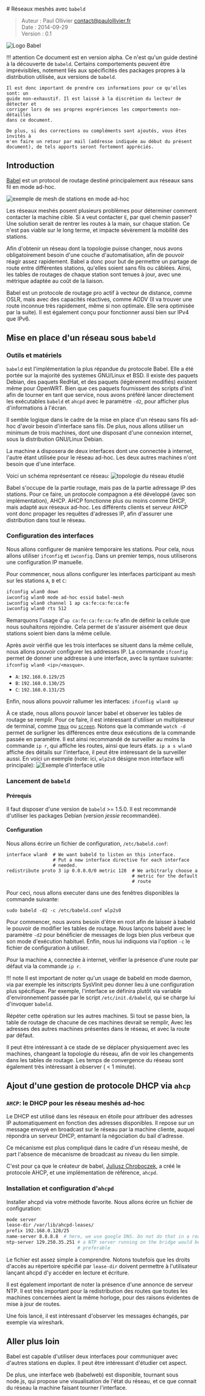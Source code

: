# Réseaux meshés avec `babeld`

> Auteur  : Paul Ollivier <contact@paulollivier.fr>  
> Date    : 2014-09-29  
> Version : 0.1  

![Logo Babel](babel.png)

!!! attention
    Ce document est en version alpha. Ce n'est qu'un guide destiné à la
    découverte de `babeld`. Certains comportements peuvent être imprévisibles,
    notement liés aux spécificités des packages propres à la distribution
    utilisée, aux versions de `babeld`.

    Il est donc important de prendre ces informations pour ce qu'elles sont: un
    guide non-exhaustif. Il est laissé à la discrétion du lecteur de détecter et
    corriger lors de ses propres exprériences les comportements non-détaillés
    dans ce document.

    De plus, si des corrections ou compléments sont ajoutés, vous êtes invités à
    m'en faire un retour par mail (addresse indiquée au début du présent
    document), de tels apports seront fortement appréciés.

## Introduction

[Babel][1] est un protocol de routage destiné principalement aux réseaux sans
fil en mode ad-hoc.

![exemple de mesh de stations en mode ad-hoc](rsf_ad-hoc.png)

Les réseaux meshés posent plusieurs problèmes pour déterminer comment contacter
la machine cible. Si `A` veut contacter `E`, par quel chemin passer? Une
solution serait de rentrer les routes à la main, sur chaque station. Ce n'est
pas viable sur le long terme, et impacte sévèrement la mobilité des stations.

Afin d'obtenir un réseau dont la topologie puisse changer, nous avons
obligatoirement besoin d'une couche d'automatisation, afin de pouvoir réagir
assez rapidement. Babel a donc pour but de permettre un partage de route entre
différentes stations, qu'elles soient sans fils ou câblées. Ainsi, les tables de
routages de chaque station sont tenues à jour, avec une métrique adaptée au coût
de la liaison.

Babel est un protocole de routage pro actif à vecteur de distance, comme OSLR,
mais avec des capacités réactives, comme AODV (Il va trouver une route inconnue
très rapidement, même si non optimale. Elle sera optimisée par la suite). Il est
également conçu pour fonctionner aussi bien sur IPv4 que IPv6.

## Mise en place d'un réseau sous `babeld`

### Outils et matériels

`babeld` est l'implémentation la plus répandue du protocole Babel. Elle a été
portée sur la majorité des systèmes GNU/Linux et BSD. Il existe des paquets
Debian, des paquets RedHat, et des paquets (légèrement modifiés) existent même
pour OpenWRT. Bien que ces paquets fournissent des scripts d'init afin de
tourner en tant que service, nous avons préféré lancer directement les
exécutables `babeld` et `ahcpd` avec le paramètre `-d2`, pour afficher plus
d'informations à l'écran.

Il semble logique dans le cadre de la mise en place d'un réseau sans fils ad-hoc
d'avoir besoin d'interface sans fils. De plus, nous allons utiliser un minimum
de trois machines, dont une disposant d'une connexion internet, sous la
distribution GNU/Linux Debian.

La machine `A` disposera de deux interfaces dont une connectée à internet,
l'autre étant utilisée pour le réseau ad-hoc. Les deux autres machines n'ont
besoin que d'une interface.

Voici un schéma représentant ce réseau:
![topologie du réseau étudié](topologie.png)

Babel s'occupe de la partie routage, mais pas de la partie adressage IP des
stations. Pour ce faire, un protocole compagnon a été développé (avec son
implémentation), AHCP. AHCP fonctionne plus ou moins comme DHCP, mais adapté aux
réseaux ad-hoc. Les différents clients et serveur AHCP vont donc propager les
requêtes d'adresses IP, afin d'assurer une distribution dans tout le réseau.

### Configuration des interfaces

Nous allons configurer de manière temporaire les stations. Pour cela, nous
allons utiliser `ifconfig` et `iwconfig`. Dans un premier temps, nous
utiliserons une configuration IP manuelle.  <!-- TODO: réécrire ça avec iw et ip
-->



Pour commencer, nous allons configurer les interfaces participant au mesh sur
les stations `A`, `B` et `C`:

```sh
ifconfig wlan0 down
iwconfig wlan0 mode ad-hoc essid babel-mesh
iwconfig wlan0 channel 1 ap ca:fe:ca:fe:ca:fe
iwconfig wlan0 rts 512
```

Remarquons l'usage d'`ap ca:fe:ca:fe:ca:fe` afin de définir la cellule que nous
souhaitons rejoindre. Cela permet de s'assurer aisément que deux stations soient
bien dans la même cellule.

Après avoir vérifié que les trois interfaces se situent dans la même cellule,
nous allons pouvoir configurer les addresses IP. La commande `ifconfig` permet
de donner une addresse à une interface, avec la syntaxe suivante: `ifconfig
wlan0 <ip>/<masque>`.

- `A`: `192.168.0.129/25`
- `B`: `192.168.0.130/25`
- `C`: `192.168.0.131/25`

Enfin, nous allons pouvoir rallumer les interfaces: `ifconfig wlan0 up`

À ce stade, nous allons pouvoir lancer babel et observer les tables de routage
se remplir. Pour ce faire, il est intéressant d'utiliser un multiplexeur de
terminal, comme [`tmux`][2] ou [`screen`][3]. Notons que la commande `watch -d`
permet de surligner les différences entre deux exécutions de la commande passée
en paramètre. Il est ainsi recommandé de surveiller au moins la commande `ip r`,
qui affiche les routes, ainsi que leurs états. `ip a s wlan0` affiche des
détails sur l'interface, il peut être intéressant de la surveiller aussi.
En voici un exemple (note: ici, `wlp2s0` désigne mon interface wifi principale): 
![Exemple d'interface utile](screen_multiterm.png)

### Lancement de `babeld`

#### Prérequis

Il faut disposer d'une version de `babeld` >= 1.5.0. Il est recommandé d'utiliser les
packages Debian (version *jessie* recommandée).

#### Configuration

Nous allons écrire un fichier de configuration, `/etc/babeld.conf`:

    interface wlan0  # We want babeld to listen on this interface.
                     # Put a new interface directive for each interface 
                     # needed.
    redistribute proto 3 ip 0.0.0.0/0 metric 128  # We arbitrarly choose a
                                                  # metric for the default
                                                  # route

Pour ceci, nous allons executer dans une des fenêtres disponibles la commande
suivante:

    sudo babeld -d2 -c /etc/babeld.conf wlp2s0

Pour commencer, nous avons besoin d'être en root afin de laisser à babeld le pouvoir
de modifier les tables de routage. Nous lançons babeld avec le paramètre `-d2`
pour bénéficier de messages de logs bien plus verbeux que son mode d'exécution
habituel. Enfin, nous lui indiquons via l'option `-c` le fichier de
configuration à utiliser.

Pour la machine `A`, connectée à internet, vérifier la présence d'une route par
défaut via la commande `ip r`.

!!! note
    Il est important de noter qu'un usage de babeld en mode daemon, via par
    exemple les initscripts SysVInit peu donner lieu à une configuration plus
    spécifique. Par exemple, l'interface se définira plutôt via variable
    d'environnement passée par le script `/etc/init.d/babeld`, qui se charge lui
    d'invoquer `babeld`.

Répéter cette opération sur les autres machines. Si tout se passe bien, la table
de routage de chacune de ces machines devrait se remplir, Avec les adresses des
autres machines présentes dans le réseau, et avec la route par défaut.

Il peut être intéressant à ce stade de se déplacer physiquement avec les
machines, changeant la topologie du réseau, afin de voir les changements dans
les tables de routage. Les temps de convergence du réseau sont également très
intéressant à observer ( < 1 minute).

## Ajout d'une gestion de protocole DHCP via `ahcp`

### `AHCP`: le DHCP pour les réseau meshés ad-hoc

Le DHCP est utilisé dans les réseaux en étoile pour attribuer des adresses IP
automatiquement en fonction des adresses disponibles. Il repose sur un message
envoyé en broadcast sur le réseau par la machine cliente, auquel répondra un
serveur DHCP, entamant la négociation du bail d'adresse.

Ce mécanisme est plus compliqué dans le cadre d'un réseau meshé, de part
l'absence de mécanisme de broadcast au niveau du lien simple.

C'est pour ça que le créateur de babel, [Juliusz Chroboczek][4], a créé le
protocole AHCP, et une implémentation de référence, `ahcpd`.

### Installation et configuration d'`ahcpd`

Installer ahcpd via votre méthode favorite. Nous allons écrire un fichier de
configuration:

``` sh
mode server
lease-dir /var/lib/ahcpd-leases/
prefix 192.168.0.128/25
name-server 8.8.8.8  # here, we use google DNS. Do not do that in a real setup
ntp-server 129.250.35.251 # a NTP server running on the bridge would be
                          # preferable

```

Le fichier est assez simple à comprendre. Notons toutefois que les droits
d'accès au répertoire spécifié par `lease-dir` doivent permettre à l'utilisateur
lançant ahcpd d'y accéder en lecture et écriture.

Il est également important de noter la présence d'une annonce de serveur NTP. Il
est très important pour la redistribution des routes que toutes les machines
concernées aient la même horloge, pour des raisons évidentes de mise à jour de
routes.

Une fois lancé, il est intéressant d'observer les messages échangés, par exemple
via wireshark.

<!-- footer -->
## Aller plus loin

Babel est capable d'utiliser deux interfaces pour communiquer avec d'autres
stations en duplex. Il peut être intéressant d'étudier cet aspect.

De plus, une interface web (babelweb) est disponible, tournant sous node.js, qui
propose une visualisation de l'état du réseau, et ce que connait du réseau la
machine faisant tourner l'interface.


[1]: http://www.pps.univ-paris-diderot.fr/~jch/software/babel/
[2]: http://tmux.sourceforge.net/
[3]: http://www.gnu.org/software/screen/
[4]: http://www.pps.univ-paris-diderot.fr/~jch/

<!--  vim: tw=80:ts=4:spell:spelllang=fr,en
-->
